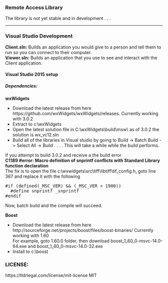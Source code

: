 <h3>Remote Access Library</h3>
<p>The library is not yet stable and in development . . . </p>


<hr/>
<h3>Visual Studio Development</h3>

<p><b>Client.sln:</b> Builds an application you would give to a person and tell them to run so you can connect to their computer.<br/> 
<b>Viewer.sln:</b> Builds an application that you use to see and interact with the Client application.
</p>
<h4>Visual Studio 2015 setup</h4>
<h5>Dependencies:</h5>

<b>wxWidgets</b>

<ul>
<li>
Download the latest release from here https://github.com/wxWidgets/wxWidgets/releases. Currently working with 3.0.2
</li>
<li>
Extract to c:\wxWidgets
</li>
<li>
Open the latest solution file in C:\wxWidgets\build\msw\    as of 3.0.2  the solution is wx_vc12.sln
<br/>
</li>
<li>
Build all of the libraries in Visual studio by going to Build -> Batch Build -> Select All -> Build . . . .  This will take a while while the build performs.
</li>
</ul>
<p>If you attempt to build 3.0.2 and receive a the build error<br/>
<b>C1189 #error: Macro definition of snprintf conflicts with Standard Library function declaration</b><br/>
The fix is to open the file c:\wxwidgets\src\tiff\libtiff\tif_config.h, goto line 367 and replace it with the following<br/>
<pre>
#if (defined(_MSC_VER) && (_MSC_VER < 1900))
  #define snprintf _snprintf
#endif
</pre>
Now, batch build and the compile will succeed.
</p>


<b>Boost</b>
<ul>
<li>
Download the latest release from here http://sourceforge.net/projects/boost/files/boost-binaries/  Currently working with 1.60<br/>
For example, goto 1.60.0 folder, then download boost_1_60_0-msvc-14.0-64.exe     and  boost_1_60_0-msvc-14.0-32.exe
</li>
<li>
Install to c:\boost
</li>
</ul>




<h3>LICENSE:</h3>
<p>https://tldrlegal.com/license/mit-license MIT</p>
